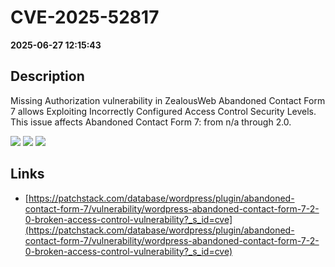 # CVE-2025-52817

**2025-06-27 12:15:43**

## Description
Missing Authorization vulnerability in ZealousWeb Abandoned Contact Form 7 allows Exploiting Incorrectly Configured Access Control Security Levels. This issue affects Abandoned Contact Form 7: from n/a through 2.0.

![](https://img.shields.io/static/v1?label=Score&message=8.2&color=red)
![](https://img.shields.io/static/v1?label=Severity&message=HIGH&color=red)
![](https://img.shields.io/static/v1?label=CWE&message=Auth&color=green)

## Links
- [https://patchstack.com/database/wordpress/plugin/abandoned-contact-form-7/vulnerability/wordpress-abandoned-contact-form-7-2-0-broken-access-control-vulnerability?_s_id=cve](https://patchstack.com/database/wordpress/plugin/abandoned-contact-form-7/vulnerability/wordpress-abandoned-contact-form-7-2-0-broken-access-control-vulnerability?_s_id=cve)
